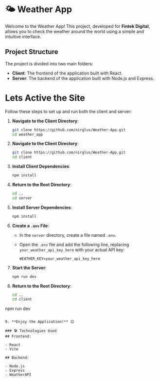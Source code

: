 # 🌤️ Weather App

Welcome to the Weather App! This project, developed for **Fintek Digital**, allows you to check the weather around the world using a simple and intuitive interface.

## Project Structure

The project is divided into two main folders:

- **Client**: The frontend of the application built with React.
- **Server**: The backend of the application built with Node.js and Express.

# Lets Active the Site

Follow these steps to set up and run both the client and server:

1. **Navigate to the Client Directory**:
   ```bash
   git clone https://github.com/nirglus/Weather-App.git
   cd weather_app
   ```

2. **Navigate to the Client Directory**:
   ```bash
   git clone https://github.com/nirglus/Weather-App.git
   cd client
   ```
3. **Install Client Dependencies**:
   ```bash
   npm install
   ```
4. **Return to the Root Directory**:
   ```bash
   cd ..
   cd server
   ```
5. **Install Server Dependencies**:
   ```bash
   npm install
   ```
6. **Create a `.env` File**:

   - In the `server` directory, create a file named `.env`.
   
   - Open the `.env` file and add the following line, replacing `your_weather_api_key_here` with your actual API key:
     ```env
     WEATHER_KEY=your_weather_api_key_here
     ```

7. **Start the Server**:

   ```bash
   npm run dev
   ```

8. **Return to the Root Directory**:

   ```bash
   cd ..
   cd client
  npm run dev
   ```

9. **Enjoy the Application!** 😊

### 🛠️ Technologies Used
## Frontend:

- React
- Vite

## Backend:

- Node.js
- Express
- WeatherAPI

